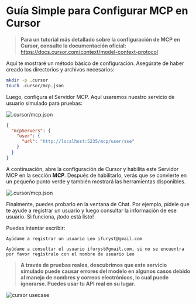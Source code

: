 # Guía Simple para Configurar MCP en Cursor

> **Para un tutorial más detallado sobre la configuración de MCP en Cursor, consulte la documentación oficial:**  
> https://docs.cursor.com/context/model-context-protocol

Aquí te mostraré un método básico de configuración. Asegúrate de haber creado los directorios y archivos necesarios:

```bash
mkdir -p .cursor
touch .cursor/mcp.json
```

Luego, configura el Servidor MCP. Aquí usaremos nuestro servicio de usuario simulado para pruebas:

![.cursor/mcp.json](/img/cursor.mcp.json.png)

```json
{
  "mcpServers": {
    "user": {
      "url": "http://localhost:5235/mcp/user/sse"
    }
  }
}
```

A continuación, abre la configuración de Cursor y habilita este Servidor MCP en la sección **MCP**. Después de habilitarlo, verás que se convierte en un pequeño punto verde y también mostrará las herramientas disponibles.

![.cursor/mcp.json](/img/cursor.mcp.servers.png)

Finalmente, puedes probarlo en la ventana de Chat. Por ejemplo, pídele que te ayude a registrar un usuario y luego consultar la información de ese usuario. Si funciona, ¡todo está listo!

Puedes intentar escribir:
```
Ayúdame a registrar un usuario Leo ifuryst@gmail.com
```

```
Ayúdame a consultar el usuario ifuryst@gmail.com, si no se encuentra por favor regístralo con el nombre de usuario Leo
```

> **A través de pruebas reales, descubrimos que este servicio simulado puede causar errores del modelo en algunos casos debido al manejo de nombres y correos electrónicos, lo cual puede ignorarse. Puedes usar tu API real en su lugar.**

![cursor usecase](/img/cursor.usecase.png) 
